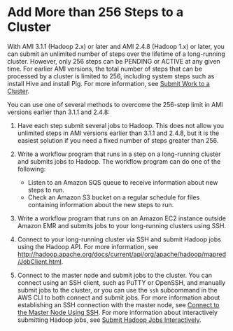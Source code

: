 # Add More than 256 Steps to a Cluster<a name="AddMoreThan256Steps"></a>

With AMI 3\.1\.1 \(Hadoop 2\.x\) or later and AMI 2\.4\.8 \(Hadoop 1\.x\) or later, you can submit an unlimited number of steps over the lifetime of a long\-running cluster\. However, only 256 steps can be PENDING or ACTIVE at any given time\. For earlier AMI versions, the total number of steps that can be processed by a cluster is limited to 256, including system steps such as install Hive and install Pig\. For more information, see [Submit Work to a Cluster](AddingStepstoaJobFlow.md)\.

You can use one of several methods to overcome the 256\-step limit in AMI versions earlier than 3\.1\.1 and 2\.4\.8: 

1. Have each step submit several jobs to Hadoop\. This does not allow you unlimited steps in AMI versions earlier than 3\.1\.1 and 2\.4\.8, but it is the easiest solution if you need a fixed number of steps greater than 256\.

1. Write a workflow program that runs in a step on a long\-running cluster and submits jobs to Hadoop\. The workflow program can do one of the following:
   + Listen to an Amazon SQS queue to receive information about new steps to run\.
   + Check an Amazon S3 bucket on a regular schedule for files containing information about the new steps to run\.

1. Write a workflow program that runs on an Amazon EC2 instance outside Amazon EMR and submits jobs to your long\-running clusters using SSH\.

1. Connect to your long\-running cluster via SSH and submit Hadoop jobs using the Hadoop API\. For more information, see [http://hadoop\.apache\.org/docs/current/api/org/apache/hadoop/mapred/JobClient\.html](http://hadoop.apache.org/docs/current/api/org/apache/hadoop/mapred/JobClient.html)\.

1. Connect to the master node and submit jobs to the cluster\. You can connect using an SSH client, such as PuTTY or OpenSSH, and manually submit jobs to the cluster, or you can use the `ssh` subcommand in the AWS CLI to both connect and submit jobs\. For more information about establishing an SSH connection with the master node, see [Connect to the Master Node Using SSH](emr-connect-master-node-ssh.md)\. For more information about interactively submitting Hadoop jobs, see [Submit Hadoop Jobs Interactively](interactive-jobs.md)\.